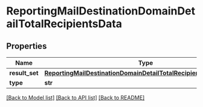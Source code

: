 # ReportingMailDestinationDomainDetailTotalRecipientsData

## Properties
Name | Type | Description | Notes
------------ | ------------- | ------------- | -------------
**result_set** | [**ReportingMailDestinationDomainDetailTotalRecipientsDataResultSet**](ReportingMailDestinationDomainDetailTotalRecipientsDataResultSet.md) |  | [optional] 
**type** | **str** |  | [optional] 

[[Back to Model list]](../README.md#documentation-for-models) [[Back to API list]](../README.md#documentation-for-api-endpoints) [[Back to README]](../README.md)

